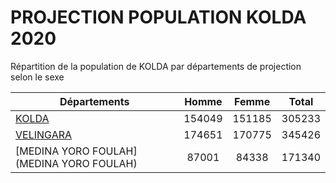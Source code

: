 # PROJECTION POPULATION KOLDA 2020
	
Répartition de la population de KOLDA par départements de projection selon le sexe
	
| Départements  | Homme | Femme | Total |
| --------- |:-----:|:-----:|:-----:|
| [KOLDA](KOLDA) | 154049 | 151185 | 305233 |
| [VELINGARA](VELINGARA) | 174651 | 170775 | 345426 |
| [MEDINA YORO FOULAH](MEDINA YORO FOULAH) | 87001 | 84338 | 171340 |
